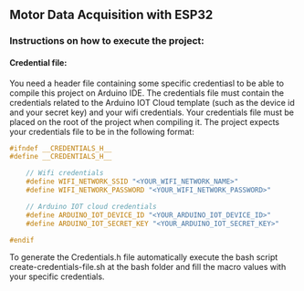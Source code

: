 ## Motor Data Acquisition with ESP32

### Instructions on how to execute the project:

#### Credential file:
You need a header file containing some specific credentiasl to be able to compile this project on Arduino IDE. The credentials file must contain the credentials related to the Arduino IOT Cloud template (such as the device id and your secret key) and your wifi credentials. Your credentials file must be placed on the root of the project when compiling it. The project expects your credentials file to be in the following format:

```c
#ifndef __CREDENTIALS_H__
#define __CREDENTIALS_H__

    // Wifi credentials
    #define WIFI_NETWORK_SSID "<YOUR_WIFI_NETWORK_NAME>"
    #define WIFI_NETWORK_PASSWORD "<YOUR_WIFI_NETWORK_PASSWORD>"

    // Arduino IOT cloud credentials
    #define ARDUINO_IOT_DEVICE_ID "<YOUR_ARDUINO_IOT_DEVICE_ID>"
    #define ARDUINO_IOT_SECRET_KEY "<YOUR_ARDUINO_IOT_SECRET_KEY>"

#endif
```

To generate the Credentials.h file automatically execute the bash script create-credentials-file.sh at the bash folder and fill the macro values with your specific credentials.
